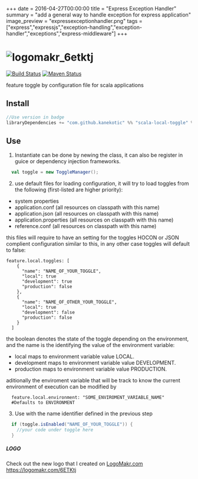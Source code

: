 +++
date = 2016-04-27T00:00:00
title = "Express Exception Handler"
summary = "add a general way to handle exception for express application"
image_preview = "expressexceptionhandler.png"
tags = ["express","expressjs","exception-handling","exception-handler","exceptions","express-middleware"]
+++
# ![logomakr_6etktj](https://user-images.githubusercontent.com/3071208/32364786-318debc0-c077-11e7-9064-a65d6ce35cf6.png)

[![Build Status](https://travis-ci.org/kanekotic/scala-local-toggle.svg?branch=master)](https://travis-ci.org/kanekotic/scala-local-toggle)
[![Maven Status](https://maven-badges.herokuapp.com/maven-central/com.github.kanekotic/scala-local-toggle_2.12/badge.svg?style=flat)](https://maven-badges.herokuapp.com/maven-central/com.github.kanekotic/scala-local-toggle_2.12/badge.svg?style=flat)


feature toggle by configuration file for scala applications

## Install
```scala
//Use version in badge
libraryDependencies += "com.github.kanekotic" %% "scala-local-toggle" % <version>
```

## Use

1. Instantiate can be done by newing the class, it can also be register in guice or dependency injection frameworks.
```scala
  val toggle = new ToggleManager();
``` 

2. use default files for loading configuration, it will try to load toggles from the following (first-listed are higher priority):

- system properties
- application.conf (all resources on classpath with this name)
- application.json (all resources on classpath with this name)
- application.properties (all resources on classpath with this name)
- reference.conf (all resources on classpath with this name)

this files will require to have an setting for the toggles HOCON or JSON complient configuration similar to this, in any other case toggles will default to false:

```hocon
feature.local.toggles: [
    {
      "name": "NAME_OF_YOUR_TOGGLE",
      "local": true
      "development": true
      "production": false
    }, 
    {
      "name": "NAME_OF_OTHER_YOUR_TOGGLE",
      "local": true
      "development": false
      "production": false
    }
  ]
```
the boolean denotes the state of the toggle depending on the environment, and the name is the identifying the value of the environment variable:
- local maps to environment variable value LOCAL.
- development maps to environment variable value DEVELOPMENT.
- production maps to environment variable value PRODUCTION.

aditionally the enviroment variable that will be track to know the current environment of execution can be modified by
```hocon
  feature.local.environment: "SOME_ENVIROMENT_VARIABLE_NAME"
  #Defaults to ENVIRONMENT 
``` 

3. Use with the name identifier defined in the previous step

```scala
  if (toggle.isEnabled("NAME_OF_YOUR_TOGGLE")) {
    //your code under toggle here
  }
```

##### LOGO
Check out the new logo that I created on <a href="http://logomakr.com" title="Logo Makr">LogoMakr.com</a> https://logomakr.com/6ETKtj